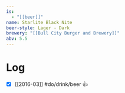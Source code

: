 ```yaml
---
is:
  - "[[beer]]"
name: Starlite Black Nite
beer-style: Lager - Dark
brewery: "[[Bull City Burger and Brewery]]"
abv: 5.5
---
```

# Log
- [x] [[2016-03]] #do/drink/beer 👍
